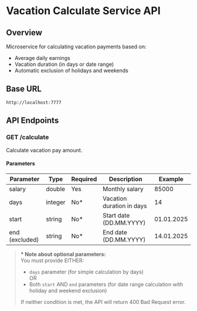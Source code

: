 # Vacation Calculate Service API

## Overview
Microservice for calculating vacation payments based on:
- Average daily earnings
- Vacation duration (in days or date range)
- Automatic exclusion of holidays and weekends

## Base URL
`http://localhost:7777`

## API Endpoints

### GET /calculate
Calculate vacation pay amount.

#### Parameters
| Parameter      | Type   | Required | Description                     | Example       |
|----------------|--------|----------|---------------------------------|---------------|
| salary         | double | Yes      | Monthly salary                  | 85000         |
| days           | integer| No*      | Vacation duration in days       | 14            |
| start          | string | No*      | Start date (DD.MM.YYYY)         | 01.01.2025    |
| end (excluded) | string | No*      | End date (DD.MM.YYYY)           | 14.01.2025    |

> **\* Note about optional parameters:**  
> You must provide EITHER:
> - `days` parameter (for simple calculation by days)  
> OR  
> - Both `start` AND `end` parameters (for date range calculation with holiday and weekend exclusion) 
> 
> If neither condition is met, the API will return 400 Bad Request error.

